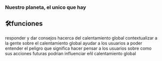 ### Nuestro planeta, el unico que hay

## 🛠️funciones
responder y dar consejos hacerca del calentamiento global
contextualizar a la gente sobre el calentamiento global
ayudar a los usuarios a poder entender el peligro que significa
hacer pensar a los usuarios sobre como sus acciones futuras podrian influenciar eñl calentamiento global










